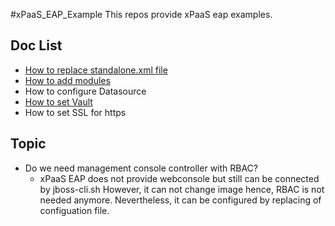 #xPaaS_EAP_Example 
This repos provide xPaaS eap examples.

## Doc List
- [How to replace standalone.xml file](https://github.com/Jooho/xPaaS_EAP_Example/blob/master/docs/how_to_replace_standalone.xml_file.md)
- [How to add modules](https://github.com/Jooho/xPaaS_EAP_Example/blob/master/docs/how_to_add_modules.md)
- How to configure Datasource
- [How to set Vault](https://github.com/Jooho/xPaaS_EAP_Example/blob/master/docs/how_to_set_vault)
- How to set SSL for https



## Topic
- Do we need management console controller with RBAC?
  - xPaaS EAP does not provide webconsole but still can be connected by jboss-cli.sh
    However, it can not change image hence, RBAC is not needed anymore. Nevertheless, it can be configured by replacing of configuation file.


